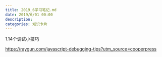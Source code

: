 ```yaml
---
title: 2019_6学习笔记.md
date: 2019/6/01 00:00
description:
categories: 知识卡片
---
```

1.14个调试小技巧

https://raygun.com/javascript-debugging-tips?utm_source=cooperpress